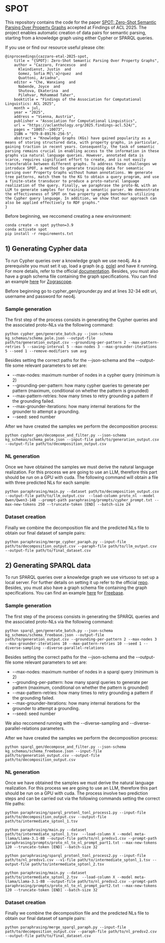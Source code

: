 # SPOT

This repository contains the code for the paper [SPOT: Zero-Shot Semantic Parsing Over Property Graphs](https://aclanthology.org/2025.findings-acl.524/) accepted at Findings of ACL 2025. 
The project enables automatic creation of data pairs for semantic parsing, starting from a knowledge graph using either Cypher or SPARQL queries.


If you use or find our resource useful please cite:
```
@inproceedings{cazzaro-etal-2025-spot,
    title = "{SPOT}: Zero-Shot Semantic Parsing Over Property Graphs",
    author = "Cazzaro, Francesco  and
      Kleindienst, Justin  and
      Gomez, Sofia M{\'a}rquez  and
      Quattoni, Ariadna",
    editor = "Che, Wanxiang  and
      Nabende, Joyce  and
      Shutova, Ekaterina  and
      Pilehvar, Mohammad Taher",
    booktitle = "Findings of the Association for Computational Linguistics: ACL 2025",
    month = jul,
    year = "2025",
    address = "Vienna, Austria",
    publisher = "Association for Computational Linguistics",
    url = "https://aclanthology.org/2025.findings-acl.524/",
    pages = "10057--10073",
    ISBN = "979-8-89176-256-5",
    abstract = "Knowledge Graphs (KGs) have gained popularity as a means of storing structured data, with property graphs, in particular, gaining traction in recent years. Consequently, the task of semantic parsing remains crucial in enabling access to the information in these graphs via natural language queries. However, annotated data is scarce, requires significant effort to create, and is not easily transferable between different graphs. To address these challenges we introduce SPOT, a method to generate training data for semantic parsing over Property Graphs without human annotations. We generate tree patterns, match them to the KG to obtain a query program, and use a finite-state transducer to produce a proto-natural language realization of the query. Finally, we paraphrase the proto-NL with an LLM to generate samples for training a semantic parser. We demonstrate the effectiveness of SPOT on two property graph benchmarks utilizing the Cypher query language. In addition, we show that our approach can also be applied effectively to RDF graphs."
}
```

Before beginning, we reccomend creating a new environment:
```shell
conda create -n spot python=3.9
conda activate spot
pip install -r requirements.txt
```

## 1) Generating Cypher data

To run Cypher queries over a knowledge graph we use neo4j. As a prerequisite you must set it up, load a graph (e.g. [pole](https://github.com/neo4j-graph-examples/pole)) and have it running. For more details, refer to the official [documentation](https://neo4j.com/docs/getting-started/).
Besides, you must also have a graph schema file containing the graph specifications. You can find an example [here](https://github.com/interact-erc/SPOT/blob/main/kg_schemas/schema_pole.json) for [Zograscope](https://github.com/interact-erc/ZOGRASCOPE).

Before beginning go to cypher_gen/grounder.py and at lines 32-34 edit uri, username and password for neo4j.

### Sample generation
The first step of the process consists in generating the Cypher queries and the associated proto-NLs via the following command:
```shell
python cypher_gen/generate_batch.py --json-schema kg_schemas/schema_pole.json --output-file path/to/generation_output.csv --grounding-per-pattern 2 --max-pattern-retries 5 --saving-interval 5 --max-nodes 3 --max-grounder-iterations 5 --seed 1 --remove-modifiers sum avg
```
Besides setting the correct paths for the --json-schema and the --output-file some relevant parameters to set are:
- --max-nodes: maximum number of nodes in a cypher query (minimum is 2)
- --grounding-per-pattern: how many cypher queries to generate per pattern (maximum, conditional on whether the pattern is grounded)
- --max-pattern-retries: how many times to retry grounding a pattern if the grounding failed.
- --max-grounder-iterations: how many internal iterations for the grounder to attempt a grounding.
- --seed: seed number

After we have created the samples we perform the decomposition process:
```shell
python cypher_gen/decompose_and_filter.py --json-schema kg_schemas/schema_pole.json --input-file path/to/generation_output.csv --output-file path/to/decomposition_output.csv
```

### NL generation
Once we have obtained the samples we must derive the natural language realization. For this process we are going to use an LLM, therefore this part should be run on a GPU with cuda. The following command will obtain a file with three predicted NLs for each sample:
```shell
python paraphrasing/main.py --dataset path/to/decomposition_output.csv --output-file path/to/llm_output.csv  --load-column proto_nl --model Qwen/Qwen3-14B --prompt-path paraphrasing/prompts/cypher_prompt.txt --max-new-tokens 250 --truncate-token [END] --batch-size 24
```

### Dataset creation
Finally we combine the decomposition file and the predicted NLs file to obtain our final dataset of sample pairs:
```shell
python paraphrasing/merge_cypher_paraph.py --input-file path/to/decomposition_output.csv --paraph-file path/to/llm_output.csv --output-file path/to/final_dataset.csv
```

## 2) Generating SPARQL data

To run SPARQL queries over a knowledge graph we use virtuoso to set up a local server. For further details on setting it up refer to the official [repo](https://github.com/openlink/virtuoso-opensource).
Besides, you must also have a graph schema file containing the graph specifications. You can find an example [here](https://github.com/interact-erc/SPOT/blob/main/kg_schemas/schema_freebase.json) for [Freebase](https://github.com/dki-lab/Freebase-Setup).

### Sample generation
The first step of the process consists in generating the SPARQL queries and the associated proto-NLs via the following command:
```shell
python sparql_gen/generate_batch.py --json-schema kg_schemas/schema_freebase.json --output-file path/to/generation_output.csv --grounding-per-pattern 2 --max-nodes 3 --max-grounder-iterations 10 --max-pattern-retries 10 --seed 1 --diverse-sampling --diverse-parallel-relations
```
Besides setting the correct paths for the --json-schema and the --output-file some relevant parameters to set are:
- --max-nodes: maximum number of nodes in a sparql query (minimum is 2)
- --grounding-per-pattern: how many sparql queries to generate per pattern (maximum, conditional on whether the pattern is grounded)
- --max-pattern-retries: how many times to retry grounding a pattern if the grounding failed.
- --max-grounder-iterations: how many internal iterations for the grounder to attempt a grounding.
- --seed: seed number

We also reccomend running with the --diverse-sampling and --diverse-parallel-relations parameters.

After we have created the samples we perform the decomposition process:
```shell
python sparql_gen/decompose_and_filter.py --json-schema kg_schemas/schema_freebase.json --input-file path/to/generation_output.csv --output-file path/to/decomposition_output.csv
```
### NL generation
Once we have obtained the samples we must derive the natural language realization. For this process we are going to use an LLM, therefore this part should be run on a GPU with cuda. The process involve two prediction steps and can be carried out via the following commands setting the correct file paths:
```shell
python paraphrasing/sparql_protonl_tonl_process1.py --input-file path/to/decomposition_output.csv --output-file path/to/intermediate_sptonl_1.tsv

python paraphrasing/main.py --dataset path/to/intermediate_sptonl_1.tsv  --load-column X --model meta-llama/Llama-3.1-8B --output-file path/to/nl_predsv1.csv --prompt-path paraphrasing/prompts/proto_nl_to_nl_prompt_part1.txt --max-new-tokens 120 --truncate-token [END] --batch-size 32

python paraphrasing/sparql_protonl_tonl_process2.py --input-file path/to/nl_predsv1.csv --v1-file path/to/intermediate_sptonl_1.tsv --output-file path/to/intermediate_sptonl_2.tsv

python paraphrasing/main.py --dataset path/to/intermediate_sptonl_2.tsv  --load-column X --model meta-llama/Llama-3.1-8B --output-file path/to/nl_predsv2.csv --prompt-path paraphrasing/prompts/proto_nl_to_nl_prompt_part2.txt --max-new-tokens 120 --truncate-token [END] --batch-size 32
```

### Dataset creation
Finally we combine the decomposition file and the predicted NLs file to obtain our final dataset of sample pairs:
```shell
python paraphrasing/merge_sparql_paraph.py --input-file path/to/decomposition_output.csv --paraph-file path/to/nl_predsv2.csv --output-file path/to/final_dataset.csv
```
